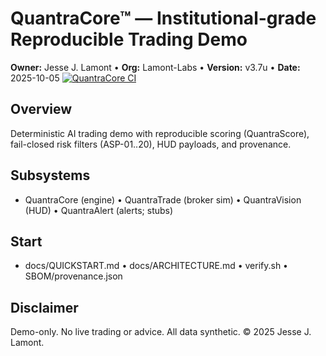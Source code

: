 # QuantraCore™ — Institutional-grade Reproducible Trading Demo
**Owner:** Jesse J. Lamont • **Org:** Lamont-Labs • **Version:** v3.7u • **Date:** 2025-10-05
[![QuantraCore CI](https://github.com/Lamont-Labs/QuantraCore/actions/workflows/ci.yml/badge.svg)](https://github.com/Lamont-Labs/QuantraCore/actions/workflows/ci.yml)


## Overview
Deterministic AI trading demo with reproducible scoring (QuantraScore), fail-closed risk filters (ASP-01..20), HUD payloads, and provenance.

## Subsystems
- QuantraCore (engine) • QuantraTrade (broker sim) • QuantraVision (HUD) • QuantraAlert (alerts; stubs)

## Start
- docs/QUICKSTART.md • docs/ARCHITECTURE.md • verify.sh • SBOM/provenance.json

## Disclaimer
Demo-only. No live trading or advice. All data synthetic. © 2025 Jesse J. Lamont.
